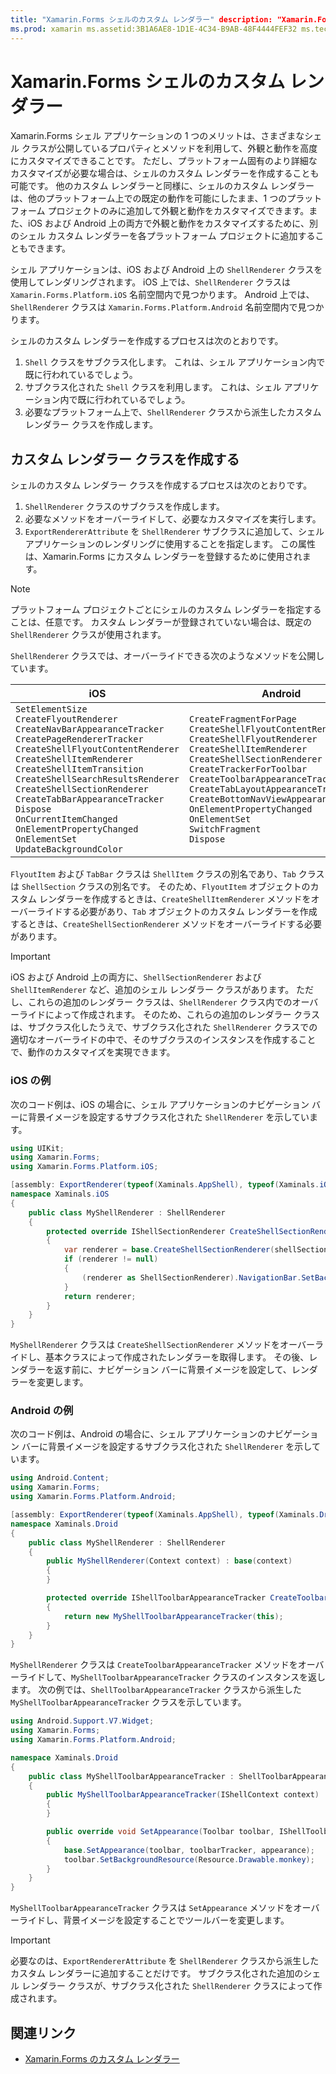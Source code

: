```yaml
---
title: "Xamarin.Forms シェルのカスタム レンダラー" description: "Xamarin.Formsシェル アプリケーションでは、さまざまなシェル クラスが公開しているプロパティとメソッドを利用して、高度なカスタマイズが可能です。 ただし、プラットフォーム固有のより詳細なカスタマイズが必要な場合は、シェルのカスタム レンダラーを作成することも可能です。"
ms.prod: xamarin ms.assetid:3B1A6AE8-1D1E-4C34-B9AB-48F4444FEF32 ms.technology: xamarin-forms author: davidbritch ms.author: dabritch ms.date:05/06/2019 no-loc: [Xamarin.Forms, Xamarin.Essentials]
---
```


# <a name="xamarinforms-shell-custom-renderers"></a>Xamarin.Forms シェルのカスタム レンダラー

Xamarin.Forms シェル アプリケーションの 1 つのメリットは、さまざまなシェル クラスが公開しているプロパティとメソッドを利用して、外観と動作を高度にカスタマイズできることです。 ただし、プラットフォーム固有のより詳細なカスタマイズが必要な場合は、シェルのカスタム レンダラーを作成することも可能です。 他のカスタム レンダラーと同様に、シェルのカスタム レンダラーは、他のプラットフォーム上での既定の動作を可能にしたまま、1 つのプラットフォーム プロジェクトのみに追加して外観と動作をカスタマイズできます。また、iOS および Android 上の両方で外観と動作をカスタマイズするために、別のシェル カスタム レンダラーを各プラットフォーム プロジェクトに追加することもできます。

シェル アプリケーションは、iOS および Android 上の `ShellRenderer` クラスを使用してレンダリングされます。 iOS 上では、`ShellRenderer` クラスは `Xamarin.Forms.Platform.iOS` 名前空間内で見つかります。 Android 上では、`ShellRenderer` クラスは `Xamarin.Forms.Platform.Android` 名前空間内で見つかります。

シェルのカスタム レンダラーを作成するプロセスは次のとおりです。

1. `Shell` クラスをサブクラス化します。 これは、シェル アプリケーション内で既に行われているでしょう。
1. サブクラス化された `Shell` クラスを利用します。 これは、シェル アプリケーション内で既に行われているでしょう。
1. 必要なプラットフォーム上で、`ShellRenderer` クラスから派生したカスタム レンダラー クラスを作成します。

## <a name="create-a-custom-renderer-class"></a>カスタム レンダラー クラスを作成する

シェルのカスタム レンダラー クラスを作成するプロセスは次のとおりです。

1. `ShellRenderer` クラスのサブクラスを作成します。
1. 必要なメソッドをオーバーライドして、必要なカスタマイズを実行します。
1. `ExportRendererAttribute` を `ShellRenderer` サブクラスに追加して、シェル アプリケーションのレンダリングに使用することを指定します。 この属性は、Xamarin.Forms にカスタム レンダラーを登録するために使用されます。

> [!NOTE]
> プラットフォーム プロジェクトごとにシェルのカスタム レンダラーを指定することは、任意です。 カスタム レンダラーが登録されていない場合は、既定の `ShellRenderer` クラスが使用されます。

`ShellRenderer` クラスでは、オーバーライドできる次のようなメソッドを公開しています。

| iOS | Android |
| --- | --- |
| `SetElementSize`<br />`CreateFlyoutRenderer`<br />`CreateNavBarAppearanceTracker`<br />`CreatePageRendererTracker`<br />`CreateShellFlyoutContentRenderer`<br />`CreateShellItemRenderer`<br />`CreateShellItemTransition`<br />`CreateShellSearchResultsRenderer`<br />`CreateShellSectionRenderer`<br />`CreateTabBarAppearanceTracker`<br />`Dispose`<br />`OnCurrentItemChanged`<br />`OnElementPropertyChanged`<br />`OnElementSet`<br />`UpdateBackgroundColor` | `CreateFragmentForPage`<br />`CreateShellFlyoutContentRenderer`<br />`CreateShellFlyoutRenderer`<br />`CreateShellItemRenderer`<br />`CreateShellSectionRenderer`<br />`CreateTrackerForToolbar`<br />`CreateToolbarAppearanceTracker`<br />`CreateTabLayoutAppearanceTracker`<br />`CreateBottomNavViewAppearanceTracker`<br />`OnElementPropertyChanged`<br />`OnElementSet`<br />`SwitchFragment`<br />`Dispose` |

`FlyoutItem` および `TabBar` クラスは `ShellItem` クラスの別名であり、`Tab` クラスは `ShellSection` クラスの別名です。 そのため、`FlyoutItem` オブジェクトのカスタム レンダラーを作成するときは、`CreateShellItemRenderer` メソッドをオーバーライドする必要があり、`Tab` オブジェクトのカスタム レンダラーを作成するときは、`CreateShellSectionRenderer` メソッドをオーバーライドする必要があります。

> [!IMPORTANT]
> iOS および Android 上の両方に、`ShellSectionRenderer` および `ShellItemRenderer` など、追加のシェル レンダラー クラスがあります。 ただし、これらの追加のレンダラー クラスは、`ShellRenderer` クラス内でのオーバーライドによって作成されます。 そのため、これらの追加のレンダラー クラスは、サブクラス化したうえで、サブクラス化された `ShellRenderer` クラスでの適切なオーバーライドの中で、そのサブクラスのインスタンスを作成することで、動作のカスタマイズを実現できます。

### <a name="ios-example"></a>iOS の例

次のコード例は、iOS の場合に、シェル アプリケーションのナビゲーション バーに背景イメージを設定するサブクラス化された `ShellRenderer` を示しています。

```csharp
using UIKit;
using Xamarin.Forms;
using Xamarin.Forms.Platform.iOS;

[assembly: ExportRenderer(typeof(Xaminals.AppShell), typeof(Xaminals.iOS.MyShellRenderer))]
namespace Xaminals.iOS
{
    public class MyShellRenderer : ShellRenderer
    {
        protected override IShellSectionRenderer CreateShellSectionRenderer(ShellSection shellSection)
        {
            var renderer = base.CreateShellSectionRenderer(shellSection);
            if (renderer != null)
            {
                (renderer as ShellSectionRenderer).NavigationBar.SetBackgroundImage(UIImage.FromFile("monkey.png"), UIBarMetrics.Default);
            }
            return renderer;
        }
    }
}
```

`MyShellRenderer` クラスは `CreateShellSectionRenderer` メソッドをオーバーライドし、基本クラスによって作成されたレンダラーを取得します。 その後、レンダラーを返す前に、ナビゲーション バーに背景イメージを設定して、レンダラーを変更します。

### <a name="android-example"></a>Android の例

次のコード例は、Android の場合に、シェル アプリケーションのナビゲーション バーに背景イメージを設定するサブクラス化された `ShellRenderer` を示しています。

```csharp
using Android.Content;
using Xamarin.Forms;
using Xamarin.Forms.Platform.Android;

[assembly: ExportRenderer(typeof(Xaminals.AppShell), typeof(Xaminals.Droid.MyShellRenderer))]
namespace Xaminals.Droid
{
    public class MyShellRenderer : ShellRenderer
    {
        public MyShellRenderer(Context context) : base(context)
        {
        }

        protected override IShellToolbarAppearanceTracker CreateToolbarAppearanceTracker()
        {
            return new MyShellToolbarAppearanceTracker(this);
        }
    }
}
```

`MyShellRenderer` クラスは `CreateToolbarAppearanceTracker` メソッドをオーバーライドして、`MyShellToolbarAppearanceTracker` クラスのインスタンスを返します。 次の例では、`ShellToolbarAppearanceTracker` クラスから派生した `MyShellToolbarAppearanceTracker` クラスを示しています。

```csharp
using Android.Support.V7.Widget;
using Xamarin.Forms;
using Xamarin.Forms.Platform.Android;

namespace Xaminals.Droid
{
    public class MyShellToolbarAppearanceTracker : ShellToolbarAppearanceTracker
    {
        public MyShellToolbarAppearanceTracker(IShellContext context) : base(context)
        {
        }

        public override void SetAppearance(Toolbar toolbar, IShellToolbarTracker toolbarTracker, ShellAppearance appearance)
        {
            base.SetAppearance(toolbar, toolbarTracker, appearance);
            toolbar.SetBackgroundResource(Resource.Drawable.monkey);
        }
    }
}
```

`MyShellToolbarAppearanceTracker` クラスは `SetAppearance` メソッドをオーバーライドし、背景イメージを設定することでツールバーを変更します。

> [!IMPORTANT]
> 必要なのは、`ExportRendererAttribute` を `ShellRenderer` クラスから派生したカスタム レンダラーに追加することだけです。 サブクラス化された追加のシェル レンダラー クラスが、サブクラス化された `ShellRenderer` クラスによって作成されます。

## <a name="related-links"></a>関連リンク

- [Xamarin.Forms のカスタム レンダラー](~/xamarin-forms/app-fundamentals/custom-renderer/index.md)
